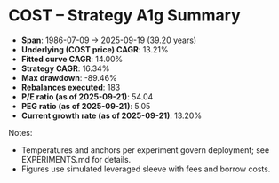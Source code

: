 # COST – Strategy A1g Summary

- **Span**: 1986-07-09 → 2025-09-19 (39.20 years)
- **Underlying (COST price) CAGR**: 13.21%
- **Fitted curve CAGR**: 14.00%
- **Strategy CAGR**: 16.34%
- **Max drawdown**: -89.46%
- **Rebalances executed**: 183
- **P/E ratio (as of 2025-09-21)**: 54.04
- **PEG ratio (as of 2025-09-21)**: 5.05
- **Current growth rate (as of 2025-09-21)**: 13.20%

Notes:

- Temperatures and anchors per experiment govern deployment; see EXPERIMENTS.md for details.
- Figures use simulated leveraged sleeve with fees and borrow costs.

